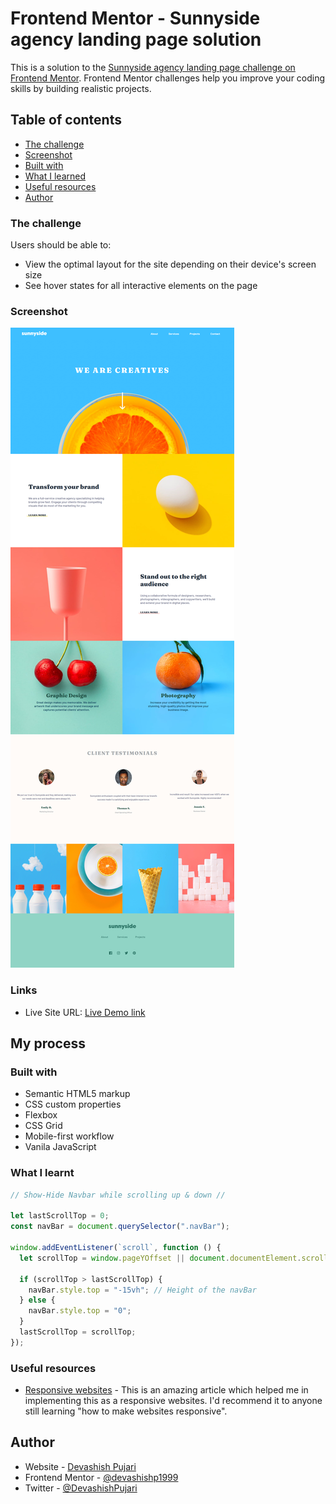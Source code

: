 # Frontend Mentor - Sunnyside agency landing page solution

This is a solution to the [Sunnyside agency landing page challenge on Frontend Mentor](https://www.frontendmentor.io/challenges/sunnyside-agency-landing-page-7yVs3B6ef). Frontend Mentor challenges help you improve your coding skills by building realistic projects.

## Table of contents

- [The challenge](#the-challenge)
- [Screenshot](#screenshot)
- [Built with](#built-with)
- [What I learned](#what-i-learned)
- [Useful resources](#useful-resources)
- [Author](#author)

### The challenge

Users should be able to:

- View the optimal layout for the site depending on their device's screen size
- See hover states for all interactive elements on the page

### Screenshot

![Final solution screen-shot](https://github.com/devashishp1999/Sunnyside-agency-landing-page/blob/main/screenshot.png)

### Links

- Live Site URL: [Live Demo link](https://devashishp1999.github.io/Sunnyside-agency-landing-page/)

## My process

### Built with

- Semantic HTML5 markup
- CSS custom properties
- Flexbox
- CSS Grid
- Mobile-first workflow
- Vanila JavaScript

### What I learnt

```js
// Show-Hide Navbar while scrolling up & down //

let lastScrollTop = 0;
const navBar = document.querySelector(".navBar");

window.addEventListener(`scroll`, function () {
  let scrollTop = window.pageYOffset || document.documentElement.scrollTop;

  if (scrollTop > lastScrollTop) {
    navBar.style.top = "-15vh"; // Height of the navBar
  } else {
    navBar.style.top = "0";
  }
  lastScrollTop = scrollTop;
});
```

### Useful resources

- [Responsive websites](https://dzone.com/articles/using-csshtml-make-responsive#) - This is an amazing article which helped me in implementing this as a responsive websites. I'd recommend it to anyone still learning "how to make websites responsive".

## Author

- Website - [Devashish Pujari](https://devashishp1999.github.io/portfolio/)
- Frontend Mentor - [@devashishp1999](https://www.frontendmentor.io/profile/devashishp1999)
- Twitter - [@DevashishPujari](https://twitter.com/DevashishPujari)
